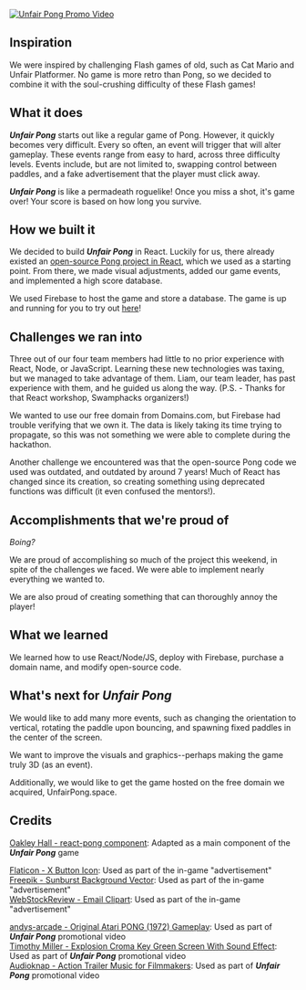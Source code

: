 [![Unfair Pong Promo Video](https://img.youtube.com/vi/cG25lHXQ_pg/0.jpg)](https://www.youtube.com/watch?v=cG25lHXQ_pg)

## Inspiration

We were inspired by challenging Flash games of old, such as Cat Mario and Unfair Platformer. No game is more retro than Pong, so we decided to combine it with the soul-crushing difficulty of these Flash games!

## What it does

***Unfair Pong*** starts out like a regular game of Pong. However, it quickly becomes very difficult. Every so often, an event will trigger that will alter gameplay. These events range from easy to hard, across three difficulty levels. Events include, but are not limited to, swapping control between paddles, and a fake advertisement that the player must click away.

***Unfair Pong*** is like a permadeath roguelike! Once you miss a shot, it's game over! Your score is based on how long you survive.

## How we built it

We decided to build ***Unfair Pong*** in React. Luckily for us, there already existed an [open-source Pong project in React](https://github.com/ohall/react-pong), which we used as a starting point. From there, we made visual adjustments, added our game events, and implemented a high score database.

We used Firebase to host the game and store a database. The game is up and running for you to try out [here](unfairpong.web.app)!

## Challenges we ran into

Three out of our four team members had little to no prior experience with React, Node, or JavaScript. Learning these new technologies was taxing, but we managed to take advantage of them. Liam, our team leader, has past experience with them, and he guided us along the way. (P.S. - Thanks for that React workshop, Swamphacks organizers!)

We wanted to use our free domain from Domains.com, but Firebase had trouble verifying that we own it. The data is likely taking its time trying to propagate, so this was not something we were able to complete during the hackathon.

Another challenge we encountered was that the open-source Pong code we used was outdated, and outdated by around 7 years! Much of React has changed since its creation, so creating something using deprecated functions was difficult (it even confused the mentors!).

## Accomplishments that we're proud of

*Boing?*

We are proud of accomplishing so much of the project this weekend, in spite of the challenges we faced. We were able to implement nearly everything we wanted to.

We are also proud of creating something that can thoroughly annoy the player!

## What we learned

We learned how to use React/Node/JS, deploy with Firebase, purchase a domain name, and modify open-source code.

## What's next for *Unfair Pong*

We would like to add many more events, such as changing the orientation to vertical, rotating the paddle upon bouncing, and spawning fixed paddles in the center of the screen.

We want to improve the visuals and graphics--perhaps making the game truly 3D (as an event).

Additionally, we would like to get the game hosted on the free domain we acquired, UnfairPong.space.

## Credits

[Oakley Hall - react-pong component](https://github.com/ohall/react-pong): Adapted as a main component of the ***Unfair Pong*** game

[Flaticon - X Button Icon](https://www.flaticon.com/free-icon/x-button_458594): Used as part of the in-game "advertisement"\
[Freepik - Sunburst Background Vector](https://www.freepik.com/free-vector/sunburst-background_6844429.htm): Used as part of the in-game "advertisement"\
[WebStockReview - Email Clipart](https://webstockreview.net/image/email-clipart-brief/1002860.html): Used as part of the in-game "advertisement"

[andys-arcade - Original Atari PONG (1972) Gameplay](https://www.youtube.com/watch?v=fiShX2pTz9A): Used as part of ***Unfair Pong*** promotional video\
[Timothy Miller - Explosion Croma Key Green Screen With Sound Effect](https://www.youtube.com/watch?v=Q7KmAe8_jZE): Used as part of ***Unfair Pong*** promotional video\
[Audioknap - Action Trailer Music for Filmmakers](https://youtu.be/kKYNPxHeTME): Used as part of ***Unfair Pong*** promotional video
